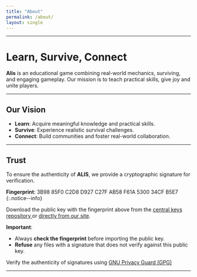 ```yaml
---
title: "About"
permalink: /about/
layout: single
---
```


---

# Learn, Survive, Connect

**Alis** is an educational game combining real-world mechanics, surviving, and engaging gameplay. 
Our mission is to teach practical skills, give joy and unite players.

---

## Our Vision

- **Learn**: Acquire meaningful knowledge and practical skills.
- **Survive**: Experience realistic survival challenges.
- **Connect**: Build communities and foster real-world collaboration.

---

## Trust

To ensure the authenticity of **ALIS**, we provide a cryptographic signature for verification.

**Fingerprint**: 3B98 85F0 C2D8 D927 C27F  AB58 F61A 5300 34CF B5E7
{:.notice--info}


Download the public key with the fingerprint above from the <a href="https://keys.openpgp.org/">central keys repository </a>
or <a href="https://fallintodusk.github.io/assets/security/public-key.asc">directly from our site</a>.

**Important**:
- Always **check the fingerprint** before importing the public key.
- **Refuse** any files with a signature that does not verify against this public key.

Verify the authenticity of signatures using <a href="https://www.gnupg.org/">GNU Privacy Guard (GPG)</a>

---
